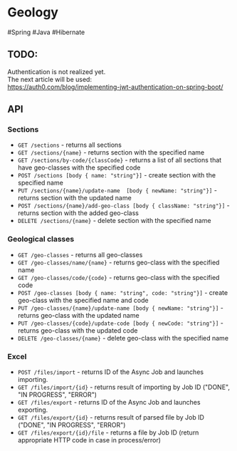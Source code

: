 # Geology
#Spring #Java #Hibernate

## TODO:
Authentication is not realized yet.\
The next article will be used:\
https://auth0.com/blog/implementing-jwt-authentication-on-spring-boot/

## API
### Sections
 - `GET /sections` - returns all sections
 - `GET /sections/{name}` - returns section with the specified name
 - `GET /sections/by-code/{classCode}` - returns a list of all sections that have geo-classes with the specified code
 - `POST /sections [body { name: "string"}]` - create section with the specified name
 - `PUT /sections/{name}/update-name  [body { newName: "string"}]` - returns section with the updated name
 - `POST /sections/{name}/add-geo-class [body { className: "string"}]` - returns section with the added geo-class
 - `DELETE /sections/{name}` - delete section with the specified name
### Geological classes
 - `GET /geo-classes` - returns all geo-classes
 - `GET /geo-classes/name/{name}` - returns geo-class with the specified name
 - `GET /geo-classes/code/{code}` - returns geo-class with the specified code
 - `POST /geo-classes [body { name: "string", code: "string"}]` - create geo-class with the specified name and code
 - `PUT /geo-classes/{name}/update-name [body { newName: "string"}]` - returns geo-class with the updated name
 - `PUT /geo-classes/{code}/update-code [body { newCode: "string"}]` - returns geo-class with the updated code
 - `DELETE /geo-classes/{name}` - delete geo-class with the specified name
### Excel
 - `POST /files/import` - returns ID of the Async Job and launches importing.
 - `GET /files/import/{id}` - returns result of importing by Job ID ("DONE", "IN PROGRESS", "ERROR")
 - `GET /files/export` - returns ID of the Async Job and launches exporting.
 - `GET /files/export/{id}` - returns result of parsed file by Job ID ("DONE", "IN PROGRESS", "ERROR")
 - `GET /files/export/{id}/file` - returns a file by Job ID (return appropriate HTTP code in case in process/error)
